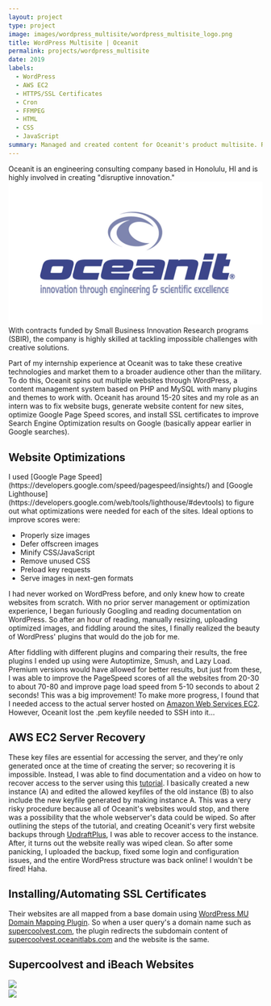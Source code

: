 ```yaml
---
layout: project
type: project
image: images/wordpress_multisite/wordpress_multisite_logo.png
title: WordPress Multisite | Oceanit
permalink: projects/wordpress_multisite
date: 2019
labels:
  - WordPress
  - AWS EC2
  - HTTPS/SSL Certificates
  - Cron
  - FFMPEG
  - HTML
  - CSS
  - JavaScript
summary: Managed and created content for Oceanit's product multisite. Recovered AWS EC2 keyfiles, created and automated backups for multisite structure, and installed Let's Encrypt SSL certificates.
---
```


Oceanit is an engineering consulting company based in Honolulu, HI and is highly involved in creating "disruptive innovation." <img class class="ui medium right floated rounded image" src="../images/oceanit/oceanit_logo.jpg">With contracts funded by Small Business Innovation Research programs (SBIR), the company is highly skilled at tackling impossible challenges with creative solutions. 

Part of my internship experience at Oceanit was to take these creative technologies and market them to a broader audience other than the military. To do this, Oceanit spins out multiple websites through WordPress, a content management system based on PHP and MySQL with many plugins and themes to work with. Oceanit has around 15-20 sites and my role as an intern was to fix website bugs, generate website content for new sites, optimize Google Page Speed scores, and install SSL certificates to improve Search Engine Optimization results on Google (basically appear earlier in Google searches). 



<h2>Website Optimizations</h2>
I used [Google Page Speed](https://developers.google.com/speed/pagespeed/insights/) and [Google Lighthouse](https://developers.google.com/web/tools/lighthouse/#devtools) to figure out what optimizations were needed for each of the sites. Ideal options to improve scores were:<br>
<ul>
	<li>Properly size images</li>
	<li>Defer offscreen images</li>
	<li>Minify CSS/JavaScript</li>
	<li>Remove unused CSS</li>
	<li>Preload key requests</li>
	<li>Serve images in next-gen formats</li>
</ul>

I had never worked on WordPress before, and only knew how to create websites from scratch. With no prior server management or optimization experience, I began furiously Googling and reading documentation on WordPress. So after an hour of reading, manually resizing, uploading optimized images, and fiddling around the sites, I finally realized the beauty of WordPress' plugins that would do the job for me. 

After fiddling with different plugins and comparing their results, the free plugins I ended up using were Autoptimize, Smush, and Lazy Load. Premium versions would have allowed for better results, but just from these, I was able to improve the PageSpeed scores of all the websites from 20-30 to about 70-80 and improve page load speed from 5-10 seconds to about 2 seconds! This was a big improvement! To make more progress, I found that I needed access to the actual server hosted on [Amazon Web Services EC2](https://aws.amazon.com/ec2/?nc2=h_m1). However, Oceanit lost the .pem keyfile needed to SSH into it... 

<h2>AWS EC2 Server Recovery</h2>

These key files are essential for accessing the server, and they're only generated once at the time of creating the server; so recovering it is impossible. Instead, I was able to find documentation and a video on how to recover access to the server using this [tutorial](https://aws.amazon.com/premiumsupport/knowledge-center/recover-access-lost-key-pair/). I basically created a new instance (A) and edited the allowed keyfiles of the old instance (B) to also include the new keyfile generated by making instance A. This was a very risky procedure because all of Oceanit's websites would stop, and there was a possibility that the whole webserver's data could be wiped. So after outlining the steps of the tutorial, and creating Oceanit's very first website backups through [UpdraftPlus](https://wordpress.org/plugins/updraftplus/), I was able to recover access to the instance. After, it turns out the website really was wiped clean. So after some panicking, I uploaded the backup, fixed some login and configuration issues, and the entire WordPress structure was back online! I wouldn't be fired! Haha.

<h2>Installing/Automating SSL Certificates</h2>

Their websites are all mapped from a base domain using [WordPress MU Domain Mapping Plugin](https://wordpress.org/plugins/wordpress-mu-domain-mapping/). So when a user query's a domain name such as [supercoolvest.com](https://supercoolvest.com), the plugin redirects the subdomain content of [supercoolvest.oceanitlabs.com](https://supercoolvest.oceanitlabs.com) and the website is the same.

<h2>Supercoolvest and iBeach Websites</h2>

<img src="../images/oceanit/oceanit_bake_sale.png">

<br>
<img class class="ui medium left floated rounded image" src="../images/oceanit/oceanit_school_supply_drive.jpg">
<br>
<br>
